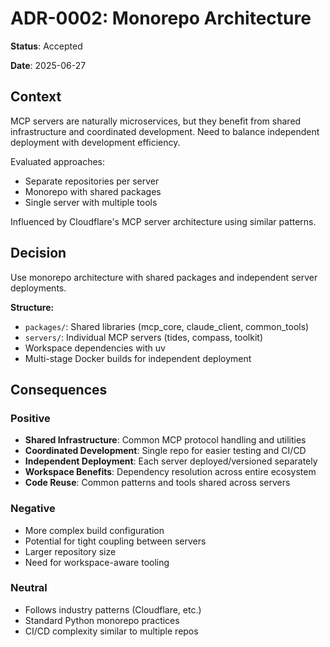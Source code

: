 # ADR-0002: Monorepo Architecture

**Status**: Accepted

**Date**: 2025-06-27

## Context

MCP servers are naturally microservices, but they benefit from shared infrastructure and coordinated development. Need to balance independent deployment with development efficiency.

Evaluated approaches:
- Separate repositories per server
- Monorepo with shared packages
- Single server with multiple tools

Influenced by Cloudflare's MCP server architecture using similar patterns.

## Decision

Use monorepo architecture with shared packages and independent server deployments.

**Structure:**
- `packages/`: Shared libraries (mcp_core, claude_client, common_tools)
- `servers/`: Individual MCP servers (tides, compass, toolkit)
- Workspace dependencies with uv
- Multi-stage Docker builds for independent deployment

## Consequences

### Positive
- **Shared Infrastructure**: Common MCP protocol handling and utilities
- **Coordinated Development**: Single repo for easier testing and CI/CD
- **Independent Deployment**: Each server deployed/versioned separately
- **Workspace Benefits**: Dependency resolution across entire ecosystem
- **Code Reuse**: Common patterns and tools shared across servers

### Negative
- More complex build configuration
- Potential for tight coupling between servers
- Larger repository size
- Need for workspace-aware tooling

### Neutral
- Follows industry patterns (Cloudflare, etc.)
- Standard Python monorepo practices
- CI/CD complexity similar to multiple repos
